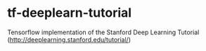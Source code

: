 # tf-deeplearn-tutorial
Tensorflow implementation of the Stanford Deep Learning Tutorial (http://deeplearning.stanford.edu/tutorial/)
